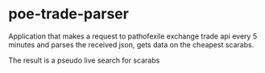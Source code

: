 # poe-trade-parser
Application that makes a request to pathofexile exchange trade api every 5 minutes and parses the received json,
gets data on the cheapest scarabs.

The result is a pseudo live search for scarabs
